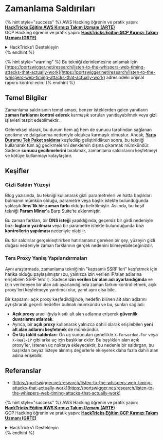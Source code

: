 # Zamanlama Saldırıları

{% hint style="success" %}
AWS Hacking öğrenin ve pratik yapın:<img src="../.gitbook/assets/arte.png" alt="" data-size="line">[**HackTricks Eğitim AWS Kırmızı Takım Uzmanı (ARTE)**](https://training.hacktricks.xyz/courses/arte)<img src="../.gitbook/assets/arte.png" alt="" data-size="line">\
GCP Hacking öğrenin ve pratik yapın: <img src="../.gitbook/assets/grte.png" alt="" data-size="line">[**HackTricks Eğitim GCP Kırmızı Takım Uzmanı (GRTE)**<img src="../.gitbook/assets/grte.png" alt="" data-size="line">](https://training.hacktricks.xyz/courses/grte)

<details>

<summary>HackTricks'i Destekleyin</summary>

* [**abonelik planlarını**](https://github.com/sponsors/carlospolop) kontrol edin!
* **💬 [**Discord grubuna**](https://discord.gg/hRep4RUj7f) veya [**telegram grubuna**](https://t.me/peass) katılın ya da **Twitter**'da **bizi takip edin** 🐦 [**@hacktricks\_live**](https://twitter.com/hacktricks\_live)**.**
* **Hacking ipuçlarını paylaşmak için** [**HackTricks**](https://github.com/carlospolop/hacktricks) ve [**HackTricks Cloud**](https://github.com/carlospolop/hacktricks-cloud) github reposuna PR gönderin.

</details>
{% endhint %}

{% hint style="warning" %}
Bu tekniği derinlemesine anlamak için [https://portswigger.net/research/listen-to-the-whispers-web-timing-attacks-that-actually-work](https://portswigger.net/research/listen-to-the-whispers-web-timing-attacks-that-actually-work) adresindeki orijinal raporu kontrol edin.
{% endhint %}

## Temel Bilgiler

Zamanlama saldırısının temel amacı, benzer isteklerden gelen yanıtların **zaman farklarını kontrol ederek** karmaşık soruları yanıtlayabilmek veya gizli işlevleri tespit edebilmektir.

Geleneksel olarak, bu durum hem ağ hem de sunucu tarafından sağlanan gecikme ve dalgalanma nedeniyle oldukça karmaşık olmuştur. Ancak, [**Yarış Durumu Tek Paket saldırısı**](race-condition.md#http-2-single-packet-attack-vs.-http-1.1-last-byte-synchronization) keşfedilip geliştirildikten sonra, bu tekniği kullanarak tüm ağ gecikmelerini denklemin dışına çıkarmak mümkündür.\
Sadece **sunucu gecikmelerini** bırakmak, zamanlama saldırılarını keşfetmeyi ve kötüye kullanmayı kolaylaştırır.

## Keşifler

### Gizli Saldırı Yüzeyi

Blog yazısında, bu tekniği kullanarak gizli parametreleri ve hatta başlıkları bulmanın mümkün olduğu, parametre veya başlık istekte bulunduğunda yaklaşık **5ms'lik bir zaman farkı** olduğu belirtilmiştir. Aslında, bu keşif tekniği **Param Miner**'a Burp Suite'te eklenmiştir.

Bu zaman farkları, bir **DNS isteği** yapıldığında, geçersiz bir girdi nedeniyle bazı **logların yazılması** veya bir parametre istekte bulunduğunda bazı **kontrollerin yapılması** nedeniyle olabilir.

Bu tür saldırılar gerçekleştirirken hatırlamanız gereken bir şey, yüzeyin gizli doğası nedeniyle zaman farklarının gerçek nedenini bilmeyebileceğinizdir.

### Ters Proxy Yanlış Yapılandırmaları

Aynı araştırmada, zamanlama tekniğinin "kapsamlı SSRF'leri" keşfetmek için harika olduğu paylaşılmıştır (bu, yalnızca izin verilen IP/alan adlarına erişebilen SSRF'lerdir). Sadece **izin verilen bir alan adı ayarlandığında** ve izin verilmeyen bir alan adı ayarlandığında zaman farkını kontrol etmek, açık proxy'leri keşfetmeye yardımcı olur, yanıt aynı olsa bile.

Bir kapsamlı açık proxy keşfedildiğinde, hedefin bilinen alt alan adlarını ayrıştırarak geçerli hedefler bulmak mümkündü ve bu, şunları sağladı:

* **Açık proxy** aracılığıyla kısıtlı alt alan adlarına erişerek **güvenlik duvarlarını atlamak**.
* Ayrıca, bir **açık proxy** kullanarak yalnızca dahili olarak erişilebilen **yeni alt alan adlarını keşfetmek** de mümkündür.
* **Ön Uç taklit saldırıları**: Ön uç sunucuları genellikle `X-Forwarded-For` veya `X-Real-IP` gibi arka uç için başlıklar ekler. Bu başlıkları alan açık proxy'ler, istenen uç noktaya ekleyecektir, bu nedenle bir saldırgan, bu başlıkları beyaz listeye alınmış değerlerle ekleyerek daha fazla dahili alan adına erişebilir.

## Referanslar

* [https://portswigger.net/research/listen-to-the-whispers-web-timing-attacks-that-actually-work](https://portswigger.net/research/listen-to-the-whispers-web-timing-attacks-that-actually-work)

{% hint style="success" %}
AWS Hacking öğrenin ve pratik yapın:<img src="../.gitbook/assets/arte.png" alt="" data-size="line">[**HackTricks Eğitim AWS Kırmızı Takım Uzmanı (ARTE)**](https://training.hacktricks.xyz/courses/arte)<img src="../.gitbook/assets/arte.png" alt="" data-size="line">\
GCP Hacking öğrenin ve pratik yapın: <img src="../.gitbook/assets/grte.png" alt="" data-size="line">[**HackTricks Eğitim GCP Kırmızı Takım Uzmanı (GRTE)**<img src="../.gitbook/assets/grte.png" alt="" data-size="line">](https://training.hacktricks.xyz/courses/grte)

<details>

<summary>HackTricks'i Destekleyin</summary>

* [**abonelik planlarını**](https://github.com/sponsors/carlospolop) kontrol edin!
* **💬 [**Discord grubuna**](https://discord.gg/hRep4RUj7f) veya [**telegram grubuna**](https://t.me/peass) katılın ya da **Twitter**'da **bizi takip edin** 🐦 [**@hacktricks\_live**](https://twitter.com/hacktricks\_live)**.**
* **Hacking ipuçlarını paylaşmak için** [**HackTricks**](https://github.com/carlospolop/hacktricks) ve [**HackTricks Cloud**](https://github.com/carlospolop/hacktricks-cloud) github reposuna PR gönderin.

</details>
{% endhint %}

